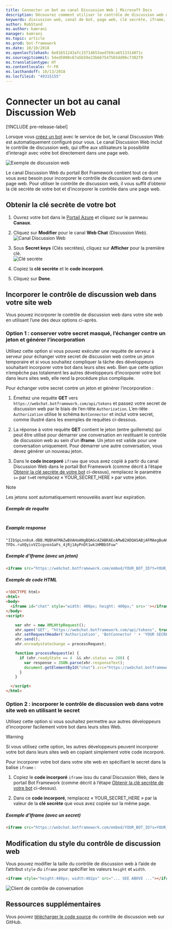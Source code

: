 ```yaml
---
title: Connecter un bot au canal Discussion Web | Microsoft Docs
description: Découvrez comment utiliser le contrôle de discussion web dans votre page web pour un bot connecté au canal Discussion Web.
keywords: discussion web, canal de bot, page web, clé secrète, iframe, HTML
author: RobStand
ms.author: kamrani
manager: kamrani
ms.topic: article
ms.prod: bot-framework
ms.date: 10/10/2018
ms.openlocfilehash: 6e81b51243afc15714653aed7b9ca6513314071c
ms.sourcegitcommit: 54ed5000c67a5b59e23b667547565dd96c7302f9
ms.translationtype: HT
ms.contentlocale: fr-FR
ms.lasthandoff: 10/13/2018
ms.locfileid: "49315155"
---
```

# <a name="connect-a-bot-to-web-chat"></a>Connecter un bot au canal Discussion Web

[!INCLUDE pre-release-label]

Lorsque vous [créez un bot](bot-service-quickstart.md) avec le service de bot, le canal Discussion Web est automatiquement configuré pour vous. Le canal Discussion Web inclut le contrôle de discussion web, qui offre aux utilisateurs la possibilité d’interagir avec votre bot directement dans une page web.

![Exemple de discussion web](./media/bot-service-channel-webchat/create-a-bot.png)

Le canal Discussion Web du portail Bot Framework contient tout ce dont vous avez besoin pour incorporer le contrôle de discussion web dans une page web. Pour utiliser le contrôle de discussion web, il vous suffit d’obtenir la clé secrète de votre bot et d’incorporer le contrôle dans une page web.

## <a id="step-1"></a> Obtenir la clé secrète de votre bot

1. Ouvrez votre bot dans le [Portail Azure](http://portal.azure.com) et cliquez sur le panneau **Canaux**.

2. Cliquez sur **Modifier** pour le canal **Web Chat** (Discussion Web).  
![Canal Discussion Web](./media/bot-service-channel-webchat/bot-service-channel-list.png)

3. Sous **Secret keys** (Clés secrètes), cliquez sur **Afficher** pour la première clé.  
![Clé secrète](./media/bot-service-channel-webchat/secret-key.png)

4. Copiez la **clé secrète** et le **code incorporé**.

5. Cliquez sur **Done**.

## <a name="embed-the-web-chat-control-in-your-website"></a>Incorporer le contrôle de discussion web dans votre site web

Vous pouvez incorporer le contrôle de discussion web dans votre site web en utilisant l’une des deux options ci-après.

### <a name="option-1---keep-your-secret-hidden-exchange-your-secret-for-a-token-and-generate-the-embed"></a>Option 1 : conserver votre secret masqué, l’échanger contre un jeton et générer l’incorporation

Utilisez cette option si vous pouvez exécuter une requête de serveur à serveur pour échanger votre secret de discussion web contre un jeton temporaire et si vous souhaitez compliquer la tâche des développeurs souhaitant incorporer votre bot dans leurs sites web. Bien que cette option n’empêche pas totalement les autres développeurs d’incorporer votre bot dans leurs sites web, elle rend la procédure plus compliquée.

Pour échanger votre secret contre un jeton et générer l’incorporation :

1. Émettez une requête **GET** vers `https://webchat.botframework.com/api/tokens` et passez votre secret de discussion web par le biais de l’en-tête `Authorization`. L’en-tête `Authorization` utilise le schéma `BotConnector` et inclut votre secret, comme illustré dans les exemples de requêtes ci-dessous.

2. La réponse à votre requête **GET** contient le jeton (entre guillemets) qui peut être utilisé pour démarrer une conversation en restituant le contrôle de discussion web au sein d’un **iframe**. Un jeton est valide pour une conversation uniquement. Pour démarrer une autre conversation, vous devez générer un nouveau jeton.

3. Dans le **code incorporé** `iframe` que vous avez copié à partir du canal Discussion Web dans le portail Bot Framework (comme décrit à l’étape [Obtenir la clé secrète de votre bot](#step-1) ci-dessus), remplacez le paramètre `s=` par `t=`et remplacez « YOUR_SECRET_HERE » par votre jeton.

> [!NOTE]
> Les jetons sont automatiquement renouvelés avant leur expiration. 

##### <a name="example-request"></a>Exemple de requête

```requestGET https://webchat.botframework.com/api/tokens Authorization: BotConnector YOUR_SECRET_HERE
```

##### Example response 

```response
"IIbSpLnn8sA.dBB.MQBhAFMAZwBXAHoANgBQAGcAZABKAEcAMwB2ADQASABjAFMAegBuAHYANwA.bbguxyOv0gE.cccJjH-TFDs.ruXQyivVZIcgvosGaFs_4jRj1AyPnDt1wk1HMBb5Fuw"
```

##### <a name="example-iframe-using-token"></a>Exemple d’Iframe (avec un jeton)

```html
<iframe src="https://webchat.botframework.com/embed/YOUR_BOT_ID?t=YOUR_TOKEN_HERE"></iframe>
```

##### <a name="example-html-code"></a>Exemple de code HTML
```html
<!DOCTYPE html>
<html>
<body>
  <iframe id="chat" style="width: 400px; height: 400px;" src=''></iframe>
</body>
<script>

    var xhr = new XMLHttpRequest();
    xhr.open('GET', "https://webchat.botframework.com/api/tokens", true);
    xhr.setRequestHeader('Authorization', 'BotConnector ' + 'YOUR SECRET HERE');
    xhr.send();
    xhr.onreadystatechange = processRequest;

    function processRequest(e) {
      if (xhr.readyState == 4  && xhr.status == 200) {
        var response = JSON.parse(xhr.responseText);
        document.getElementById("chat").src="https://webchat.botframework.com/embed/lucas-direct-line?t="+response
      }
    }

  </script>
</html>
```

### <a id="option-2"></a> Option 2 : incorporer le contrôle de discussion web dans votre site web en utilisant le secret

Utilisez cette option si vous souhaitez permettre aux autres développeurs d’incorporer facilement votre bot dans leurs sites Web. 

> [!WARNING]
> Si vous utilisez cette option, les autres développeurs peuvent incorporer votre bot dans leurs sites web en copiant simplement votre code incorporé.

Pour incorporer votre bot dans votre site web en spécifiant le secret dans la balise `iframe` :

1. Copiez le **code incorporé** `iframe` issu du canal Discussion Web, dans le portail Bot Framework (comme décrit à l’étape [Obtenir la clé secrète de votre bot](#step-1) ci-dessus).

2. Dans ce **code incorporé**, remplacez « YOUR_SECRET_HERE » par la valeur de la **clé secrète** que vous avez copiée sur la même page.

##### <a name="example-iframe-using-secret"></a>Exemple d’Iframe (avec un secret)

```html
<iframe src="https://webchat.botframework.com/embed/YOUR_BOT_ID?s=YOUR_SECRET_HERE"></iframe>
```

## <a name="style-the-web-chat-control"></a>Modification du style du contrôle de discussion web

Vous pouvez modifier la taille du contrôle de discussion web à l’aide de l’attribut `style` du `iframe` pour spécifier les valeurs `height` et `width`.

```html
<iframe style="height:480px; width:402px" src="... SEE ABOVE ..."></iframe>
```

![Client de contrôle de conversation](./media/chatwidget-client.png)

## <a name="additional-resources"></a>Ressources supplémentaires

Vous pouvez [télécharger le code source](https://aka.ms/BotFramework-WebChat-V4) du contrôle de discussion web sur GitHub.
